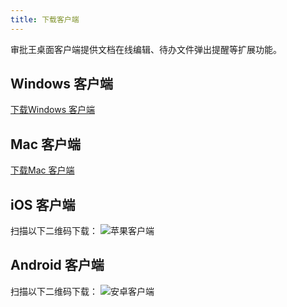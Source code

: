 ```yaml
---
title: 下载客户端
---
```


审批王桌面客户端提供文档在线编辑、待办文件弹出提醒等扩展功能。

## Windows 客户端

[下载Windows 客户端](http://oss.steedos.com/apps/steedos/windows/cn/steedos-desktop.exe)

## Mac 客户端

[下载Mac 客户端](http://oss.steedos.com/apps/steedos/mac/steedos.dmg)

## iOS 客户端

扫描以下二维码下载：
![苹果客户端](/assets/workflow/download-ios.png)

## Android 客户端

扫描以下二维码下载：
![安卓客户端](/assets/workflow/download-android.png)
